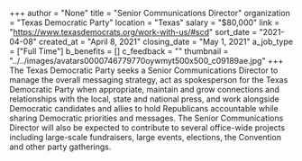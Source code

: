 +++
author = "None"
title = "Senior Communications Director"
organization = "Texas Democratic Party"
location = "Texas"
salary = "$80,000"
link = "https://www.texasdemocrats.org/work-with-us/#scd"
sort_date = "2021-04-08"
created_at = "April 8, 2021"
closing_date = "May 1, 2021"
a_job_type = ["Full Time"]
b_benefits = []
c_feedback = ""
thumbnail = "../../images/avatars0000746779770oywmyt500x500_c09189ae.jpg"
+++
The Texas Democratic Party seeks a Senior Communications Director to manage the overall messaging strategy, act as spokesperson for the Texas Democratic Party when appropriate, maintain and grow connections and relationships with the local, state and national press, and work alongside Democratic candidates and allies to hold Republicans accountable while sharing Democratic priorities and messages. The Senior Communications Director will also be expected to contribute to several office-wide projects including large-scale fundraisers, large events, elections, the Convention and other party gatherings.